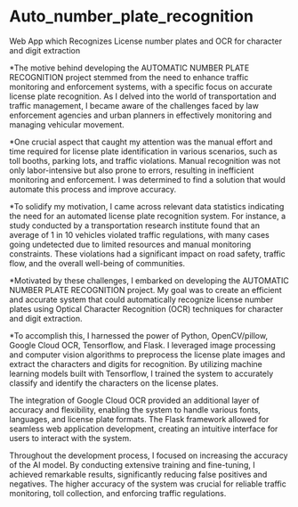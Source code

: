 # Auto_number_plate_recognition
Web App which Recognizes License number plates and OCR for character and digit extraction


*The motive behind developing the AUTOMATIC NUMBER PLATE RECOGNITION project stemmed from the need to enhance 
traffic monitoring and enforcement systems, with a specific focus on accurate license plate recognition. 
As I delved into the world of transportation and traffic management, I became aware of the challenges faced by 
law enforcement agencies and urban planners in effectively monitoring and managing vehicular movement.

*One crucial aspect that caught my attention was the manual effort and time required for license plate identification 
in various scenarios, such as toll booths, parking lots, and traffic violations. Manual recognition was not only 
labor-intensive but also prone to errors, resulting in inefficient monitoring and enforcement. I was determined to find 
a solution that would automate this process and improve accuracy.

*To solidify my motivation, I came across relevant data statistics indicating the need for an automated license plate 
recognition system. For instance, a study conducted by a transportation research institute found that an average of 1 in 10
vehicles violated traffic regulations, with many cases going undetected due to limited resources and manual monitoring constraints.
These violations had a significant impact on road safety, traffic flow, and the overall well-being of communities.

*Motivated by these challenges, I embarked on developing the AUTOMATIC NUMBER PLATE RECOGNITION project. My goal was to create an
efficient and accurate system that could automatically recognize license number plates using Optical Character Recognition (OCR) 
techniques for character and digit extraction.

*To accomplish this, I harnessed the power of Python, OpenCV/pillow, Google Cloud OCR, Tensorflow, and Flask. I leveraged image 
processing and computer vision algorithms to preprocess the license plate images and extract the characters and digits for recognition.
By utilizing machine learning models built with Tensorflow, I trained the system to accurately classify and identify the characters on the license plates.

The integration of Google Cloud OCR provided an additional layer of accuracy and flexibility, enabling the system to handle various fonts, 
languages, and license plate formats. The Flask framework allowed for seamless web application development, creating an intuitive interface 
for users to interact with the system.

Throughout the development process, I focused on increasing the accuracy of the AI model. By conducting extensive training and fine-tuning,
I achieved remarkable results, significantly reducing false positives and negatives. The higher accuracy of the system was crucial for reliable
 traffic monitoring, toll collection, and enforcing traffic regulations.
